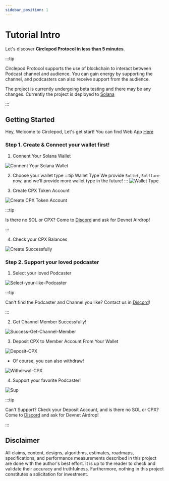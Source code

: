 ```yaml
---
sidebar_position: 1
---
```


# Tutorial Intro

Let's discover **Circlepod Protocol in less than 5 minutes**.

:::tip

Circlepod Protocol supports the use of blockchain to interact between Podcast channel and audience. You can gain energy by supporting the channel, and podcasters can also receive support from the audience.

The project is currently undergoing beta testing and there may be any changes. Currently the project is deployed to [Solana](https://solana.com/)

:::

## Getting Started

Hey, Welcome to Circlepod, Let's get start!
You can find Web App [Here](/docs/about/links)

### Step 1. Create & Connect your wallet first!
1. Connent Your Solana Wallet

![Connent Your Solana Wallet](/img/tutorial/connect-wallet.png)

2. Choose your wallet type
:::tip Wallet Type
We provide `Sollet`, `Solflare` now, and we'll provide more wallet type in the future!
:::
![Wallet Type](/img/tutorial/wallet-type.png)

3. Create CPX Token Account

![Create CPX Token Account](/img/tutorial/create-wallet.png)

:::tip

Is there no SOL or CPX? Come to [Discord](https://discord.gg/4rTM9tRV8s) and ask for Devnet Airdrop!

:::

4. Check your CPX Balances

![Create Successfully](/img/tutorial/create-successfully.png)

### Step 2. Support your loved podcaster

1. Select your loved Podcaster

![Select-your-like-Podcaster](/img/channel/support/choose-this-channel.png)

:::tip

Can't find the Podcaster and Channel you like? Contact us in [Discord](https://discord.gg/6ACR6uDJTC)!

:::

2. Get Channel Member Successfully!

![Success-Get-Channel-Member](/img/tutorial/pool.png)

3. Deposit CPX to Member Account From Your Wallet

![Deposit-CPX](/img/tutorial/deposit.png)

* Of course, you can also withdraw!

![Withdrwal-CPX](/img/tutorial/withdraw.png)

4. Support your favorite Podcaster!

![Sup](/img/tutorial/sup-channel.png)

:::tip

Can't Support? Ckeck your Deposit Account, and is there no SOL or CPX? Come to [Discord](https://discord.gg/4rTM9tRV8s) and ask for Devnet Airdrop!

:::

## Disclaimer

All claims, content, designs, algorithms, estimates, roadmaps, specifications, and performance measurements described in this project are done with the author's best effort. It is up to the reader to check and validate their accuracy and truthfulness. Furthermore, nothing in this project constitutes a solicitation for investment.
